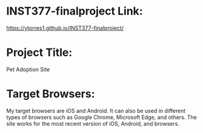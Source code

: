 # INST377-finalproject Link:
https://ytorres1.github.io/INST377-finalproject/
# Project Title:
Pet Adoption Site
# Target Browsers:
My target browsers are iOS and Android. It can also be used in different types of browsers such as Google Chrome, Microsoft Edge, and others. The site works for the most recent version of iOS, Android, and browsers. 

